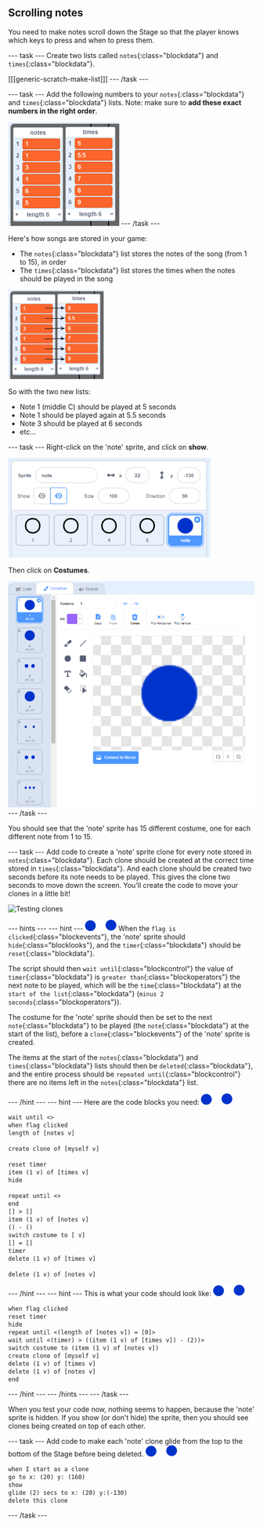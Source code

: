 ## Scrolling notes

You need to make notes scroll down the Stage so that the player knows which keys to press and when to press them.

--- task ---
Create two lists called `notes`{:class="blockdata"} and `times`{:class="blockdata"}.

[[[generic-scratch-make-list]]]
--- /task ---

--- task ---
Add the following numbers to your `notes`{:class="blockdata"} and `times`{:class="blockdata"} lists. Note: make sure to **add these exact numbers in the right order**.

![Add notes and times to lists](images/lists-add.png)
--- /task ---

Here's how songs are stored in your game:

+ The `notes`{:class="blockdata"} list stores the notes of the song (from 1 to 15), in order
+ The `times`{:class="blockdata"} list stores the times when the notes should be played in the song

![Explaining lists](images/lists-explain.png)

So with the two new lists:

+ Note 1 (middle C) should be played at 5 seconds
+ Note 1 should be played again at 5.5 seconds
+ Note 3 should be played at 6 seconds
+ etc...

--- task ---
Right-click on the 'note' sprite, and click on **show**.

![Show the bar sprite](images/note-show.png)

Then click on **Costumes**.

![Bar sprite costumes](images/note-costumes.png)
--- /task ---

You should see that the 'note' sprite has 15 different costume, one for each different note from 1 to 15.

--- task ---
Add code to create a 'note' sprite clone for every note stored in `notes`{:class="blockdata"}. Each clone should be created at the correct time stored in `times`{:class="blockdata"}. And each clone should be created two seconds before its note needs to be played. This gives the clone two seconds to move down the screen. You'll create the code to move your clones in a little bit!

![Testing clones](images/clones-test.png)

--- hints ---
--- hint ---
![note](images/note-sprite.png)
When the `flag is clicked`{:class="blockevents"}, the 'note' sprite should `hide`{:class="blocklooks"}, and the `timer`{:class="blockdata"} should be `reset`{:class="blockdata"}.

The script should then `wait until`{:class="blockcontrol"} the value of `timer`{:class="blockdata"} is `greater than`{:class="blockoperators"} the next note to be played, which will be the `time`{:class="blockdata"} at the `start of the list`{:class="blockdata"} (`minus 2 seconds`{:class="blockoperators"}).

The costume for the 'note' sprite should then be set to the next `note`{:class="blockdata"} to be played (the `note`{:class="blockdata"} at the start of the list), before a `clone`{:class="blockevents"} of the 'note' sprite is created.

The items at the start of the `notes`{:class="blockdata"} and `times`{:class="blockdata"} lists should then be `deleted`{:class="blockdata"}, and the entire process should be `repeated until`{:class="blockcontrol"} there are no items left in the `notes`{:class="blockdata"} list.

--- /hint ---
--- hint ---
Here are the code blocks you need:
![note](images/note-sprite.png)
```blocks
wait until <>
when flag clicked
length of [notes v]

create clone of [myself v]

reset timer
item (1 v) of [times v]
hide

repeat until <>
end
[] > []
item (1 v) of [notes v]
() - ()
switch costume to [ v]
[] = []
timer
delete (1 v) of [times v]

delete (1 v) of [notes v]
```

--- /hint ---
--- hint ---
This is what your code should look like:
![note](images/note-sprite.png)
```blocks
when flag clicked
reset timer
hide
repeat until <(length of [notes v]) = [0]>
wait until <(timer) > ((item (1 v) of [times v]) - (2))>
switch costume to (item (1 v) of [notes v])
create clone of [myself v]
delete (1 v) of [times v]
delete (1 v) of [notes v]
end
```
--- /hint ---
--- /hints ---
--- /task ---

When you test your code now, nothing seems to happen, because the 'note' sprite is hidden. If you show (or don't hide) the sprite, then you should see clones being created on top of each other.

--- task ---
Add code to make each 'note' clone glide from the top to the bottom of the Stage before being deleted.
![note](images/note-sprite.png)
```blocks
when I start as a clone
go to x: (20) y: (160)
show
glide (2) secs to x: (20) y:(-130)
delete this clone
```
--- /task ---
